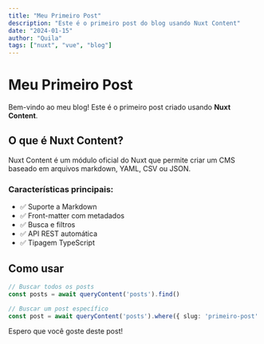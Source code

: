 ```yaml
---
title: "Meu Primeiro Post"
description: "Este é o primeiro post do blog usando Nuxt Content"
date: "2024-01-15"
author: "Quila"
tags: ["nuxt", "vue", "blog"]
---
```


# Meu Primeiro Post

Bem-vindo ao meu blog! Este é o primeiro post criado usando **Nuxt Content**.

## O que é Nuxt Content?

Nuxt Content é um módulo oficial do Nuxt que permite criar um CMS baseado em arquivos markdown, YAML, CSV ou JSON.

### Características principais:

- ✅ Suporte a Markdown
- ✅ Front-matter com metadados
- ✅ Busca e filtros
- ✅ API REST automática
- ✅ Tipagem TypeScript

## Como usar

```typescript
// Buscar todos os posts
const posts = await queryContent('posts').find()

// Buscar um post específico
const post = await queryContent('posts').where({ slug: 'primeiro-post' }).findOne()
```

Espero que você goste deste post!
